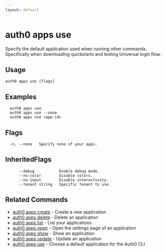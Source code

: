 ```yaml
---
layout: default
---
```

# auth0 apps use

Specify the default application used when running other commands. Specifically when downloading quickstarts and testing Universal login flow.

## Usage
```
auth0 apps use [flags]
```

## Examples

```
  auth0 apps use
  auth0 apps use --none
  auth0 apps use <app-id>
```


## Flags

```
  -n, --none   Specify none of your apps.
```


## InheritedFlags

```
      --debug           Enable debug mode.
      --no-color        Disable colors.
      --no-input        Disable interactivity.
      --tenant string   Specific tenant to use.
```


## Related Commands

- [auth0 apps create](auth0_apps_create.md) - Create a new application
- [auth0 apps delete](auth0_apps_delete.md) - Delete an application
- [auth0 apps list](auth0_apps_list.md) - List your applications
- [auth0 apps open](auth0_apps_open.md) - Open the settings page of an application
- [auth0 apps show](auth0_apps_show.md) - Show an application
- [auth0 apps update](auth0_apps_update.md) - Update an application
- [auth0 apps use](auth0_apps_use.md) - Choose a default application for the Auth0 CLI


